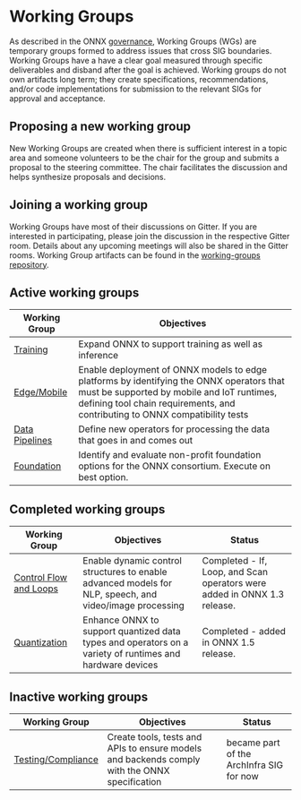 # Working Groups

As described in the ONNX [governance](https://github.com/onnx/onnx/tree/master/community#wg---working-groups), Working Groups (WGs) are temporary groups formed to address issues that cross SIG boundaries. Working Groups have a have a clear goal measured through specific deliverables and disband after the goal is achieved. Working groups do not own artifacts long term; they create specifications, recommendations, and/or code implementations for submission to the relevant SIGs for approval and acceptance.

## Proposing a new working group
New Working Groups are created when there is sufficient interest in a topic area and someone volunteers to be the chair for the group and submits a proposal to the steering committee. The chair facilitates the discussion and helps synthesize proposals and decisions. 

## Joining a working group
Working Groups have most of their discussions on Gitter. If you are interested in participating, please join the discussion in the respective Gitter room. Details about any upcoming meetings will also be shared in the Gitter rooms. Working Group artifacts can be found in the [working-groups repository](https://github.com/onnx/working-groups).

## Active working groups

| Working Group      | Objectives    |
| ------------------ | ------------- |
| [Training](https://gitter.im/onnx/training) | Expand ONNX to support training as well as inference |
| [Edge/Mobile](https://gitter.im/onnx/edge) | Enable deployment of ONNX models to edge platforms by identifying the ONNX operators that must be supported by mobile and IoT runtimes, defining tool chain requirements, and contributing to ONNX compatibility tests |
| [Data Pipelines](https://gitter.im/onnx/pipelines) | Define new operators for processing the data that goes in and comes out |
| [Foundation](https://gitter.im/onnx/foundation) | Identify and evaluate non-profit foundation options for the ONNX consortium.  Execute on best option. |

## Completed working groups

| Working Group      | Objectives    | Status |
| ------------------ | ------------- | ------ |
| [Control Flow and Loops](https://gitter.im/onnx/ControlFlowWG) | Enable dynamic control structures to enable advanced models for NLP, speech, and video/image processing | Completed - If, Loop, and Scan operators were added in ONNX 1.3 release. |
| [Quantization](https://gitter.im/onnx/quantization) | Enhance ONNX to support quantized data types and operators on a variety of runtimes and hardware devices | Completed - added in ONNX 1.5 release. |

## Inactive working groups

| Working Group      | Objectives    | Status |
| ------------------ | ------------- | ------ |
| [Testing/Compliance](https://gitter.im/onnx/test_compliance) | Create tools, tests and APIs to ensure models and backends comply with the ONNX specification | became part of the ArchInfra SIG for now |
